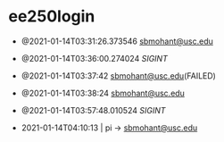 # ee250login

- @2021-01-14T03:31:26.373546	sbmohant@usc.edu
- @2021-01-14T03:36:00.274024	*SIGINT*
- @2021-01-14T03:37:42	sbmohant@usc.edu(FAILED)
- @2021-01-14T03:38:24	sbmohant@usc.edu
- @2021-01-14T03:57:48.010524	*SIGINT*

- 2021-01-14T04:10:13 | pi -> sbmohant@usc.edu